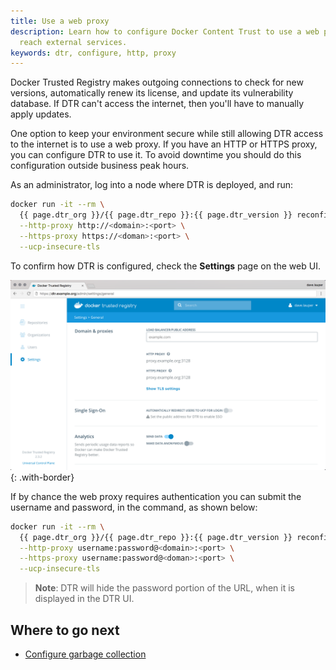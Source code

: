 ```yaml
---
title: Use a web proxy
description: Learn how to configure Docker Content Trust to use a web proxy to
  reach external services.
keywords: dtr, configure, http, proxy
---
```


Docker Trusted Registry makes outgoing connections to check for new versions,
automatically renew its license, and update its vulnerability database.
If DTR can't access the internet, then you'll have to manually apply updates.

One option to keep your environment secure while still allowing DTR access to
the internet is to use a web proxy. If you have an HTTP or HTTPS proxy, you
can configure DTR to use it. To avoid downtime you should do this configuration
outside business peak hours.

As an administrator, log into a node where DTR is deployed, and run:

```bash
docker run -it --rm \
  {{ page.dtr_org }}/{{ page.dtr_repo }}:{{ page.dtr_version }} reconfigure \
  --http-proxy http://<domain>:<port> \
  --https-proxy https://<doman>:<port> \
  --ucp-insecure-tls
```

To confirm how DTR is configured, check the **Settings** page on the web UI.

![DTR settings](../../images/use-a-web-proxy-1.png){: .with-border}

If by chance the web proxy requires authentication you can submit the username
and password, in the command, as shown below: 

```bash
docker run -it --rm \
  {{ page.dtr_org }}/{{ page.dtr_repo }}:{{ page.dtr_version }} reconfigure \
  --http-proxy username:password@<domain>:<port> \
  --https-proxy username:password@<doman>:<port> \
  --ucp-insecure-tls
```

> **Note**: DTR will hide the password portion of the URL, when it is displayed in the DTR UI.

## Where to go next

- [Configure garbage collection](garbage-collection.md)

